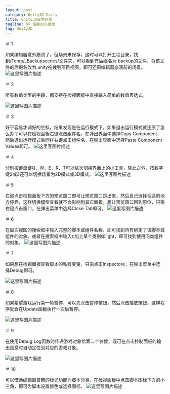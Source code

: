 ```yaml
---
layout: post
category: Unity3D-Daily
title: Unity3D日常开发
tagline: by 恬静的小魔龙
tag: Unity3D
---
```


＃ 1

如果编辑器意外崩溃了，但场景未保存，这时可以打开工程目录，找到/Temp/_Backupscenes/文件夹，可以看到有后缀名为.backup的文件，将该文件的后缀名改为.unity拖拽到项目视图，即可还原编辑器崩溃前的场景。
![这里写图片描述](https://img-blog.csdn.net/20180709171031337?watermark/2/text/aHR0cHM6Ly9ibG9nLmNzZG4ubmV0L3E3NjQ0MjQ1Njc=/font/5a6L5L2T/fontsize/400/fill/I0JBQkFCMA==/dissolve/70)

＃ 2

所有数值类型的字段，都支持在检视面板中直接输入简单的数值表达式。

![这里写图片描述](https://img-blog.csdn.net/20180709171102551?watermark/2/text/aHR0cHM6Ly9ibG9nLmNzZG4ubmV0L3E3NjQ0MjQ1Njc=/font/5a6L5L2T/fontsize/400/fill/I0JBQkFCMA==/dissolve/70)

＃ 3

好不容易才调好的坐标，结果发现是在运行模式下，如果退出运行模式就还原了怎么办？可以在检视面板右键点击组件名，在弹出界面中选择Copy Component，然后退出运行模式后同样右键点击组件名，在弹出界面中选择Paste Component Values即可。
![这里写图片描述](https://img-blog.csdn.net/20180709171133246?watermark/2/text/aHR0cHM6Ly9ibG9nLmNzZG4ubmV0L3E3NjQ0MjQ1Njc=/font/5a6L5L2T/fontsize/400/fill/I0JBQkFCMA==/dissolve/70)

＃ 4

分别按键盘键Q、W、E、R、T可以依次切换界面上的小工具，除此之外，按数字键2或3还可以切换场景为2D模式或3D模式。
![这里写图片描述](https://img-blog.csdn.net/20180709171155258?watermark/2/text/aHR0cHM6Ly9ibG9nLmNzZG4ubmV0L3E3NjQ0MjQ1Njc=/font/5a6L5L2T/fontsize/400/fill/I0JBQkFCMA==/dissolve/70)

＃ 5

右键点击检视面板下方的预览窗口即可让预览窗口跳出来，然后自己选择合适的地方停靠，这样切换模型查看就不会影响到其它面板。想让预览窗口回到原位，只需右键点击窗口，在弹出菜单中选择Close Tab即可。
![这里写图片描述](https://img-blog.csdn.net/20180709171210838?watermark/2/text/aHR0cHM6Ly9ibG9nLmNzZG4ubmV0L3E3NjQ0MjQ1Njc=/font/5a6L5L2T/fontsize/400/fill/I0JBQkFCMA==/dissolve/70)

＃ 6

在层次视图的搜索框中输入完整的脚本或组件名称，即可找到所有绑定了该脚本或组件的对象。或者在搜索框中输入t:加上某个类别如light，即可找到使用同类组件的对象。
![这里写图片描述](https://img-blog.csdn.net/20180709171225633?watermark/2/text/aHR0cHM6Ly9ibG9nLmNzZG4ubmV0L3E3NjQ0MjQ1Njc=/font/5a6L5L2T/fontsize/400/fill/I0JBQkFCMA==/dissolve/70)

＃ 7

如果想在检视面板查看脚本的私有变量，只需点击Inspectore，在弹出菜单中选择Debug即可。

![这里写图片描述](https://img-blog.csdn.net/20180709171427688?watermark/2/text/aHR0cHM6Ly9ibG9nLmNzZG4ubmV0L3E3NjQ0MjQ1Njc=/font/5a6L5L2T/fontsize/400/fill/I0JBQkFCMA==/dissolve/70)

＃ 8

如果希望游戏运行第一帧暂停，可以先点击暂停按钮，然后点击播放按钮，这样程序就会在Update函数执行一次后暂停。

![这里写图片描述](https://img-blog.csdn.net/20180709171311767?watermark/2/text/aHR0cHM6Ly9ibG9nLmNzZG4ubmV0L3E3NjQ0MjQ1Njc=/font/5a6L5L2T/fontsize/400/fill/I0JBQkFCMA==/dissolve/70)

＃ 9

在使用Debug.Log函数时传递游戏对象给第二个参数，既可在点击控制面板的输出信息时自动定位到对应的游戏对象。

![这里写图片描述](https://img-blog.csdn.net/2018070917133929?watermark/2/text/aHR0cHM6Ly9ibG9nLmNzZG4ubmV0L3E3NjQ0MjQ1Njc=/font/5a6L5L2T/fontsize/400/fill/I0JBQkFCMA==/dissolve/70)

＃ 10

可以借助编辑器自带的标记功能为脚本分类，在检视面板中点击脚本图标下方的小三角，即可为脚本设置颜色或选择图标。
![这里写图片描述](https://img-blog.csdn.net/20180709171404485?watermark/2/text/aHR0cHM6Ly9ibG9nLmNzZG4ubmV0L3E3NjQ0MjQ1Njc=/font/5a6L5L2T/fontsize/400/fill/I0JBQkFCMA==/dissolve/70)